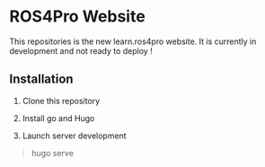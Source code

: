 # ROS4Pro Website

This repositories is the new learn.ros4pro website.
It is currently in development and not ready to deploy !

## Installation 

1. Clone this repository

2. Install go and Hugo

3. Launch server development

> hugo serve